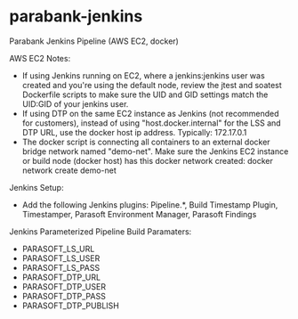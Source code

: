 # parabank-jenkins
Parabank Jenkins Pipeline (AWS EC2, docker)

AWS EC2 Notes:
- If using Jenkins running on EC2, where a jenkins:jenkins user was created and you're using the default node, review the jtest and soatest Dockerfile scripts to make sure the UID and GID settings match the UID:GID of your jenkins user.
- If using DTP on the same EC2 instance as Jenkins (not recommended for customers), instead of using "host.docker.internal" for the LSS and DTP URL, use the docker host ip address.  Typically: 172.17.0.1
- The docker script is connecting all containers to an external docker bridge network named "demo-net".  Make sure the Jenkins EC2 instance or build node (docker host) has this docker network created: docker network create demo-net

Jenkins Setup:
- Add the following Jenkins plugins: Pipeline.*, Build Timestamp Plugin, Timestamper, Parasoft Environment Manager, Parasoft Findings

Jenkins Parameterized Pipeline Build Paramaters:
- PARASOFT_LS_URL
- PARASOFT_LS_USER
- PARASOFT_LS_PASS
- PARASOFT_DTP_URL
- PARASOFT_DTP_USER
- PARASOFT_DTP_PASS
- PARASOFT_DTP_PUBLISH